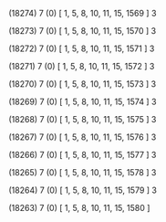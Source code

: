 (18274) 7 (0) [ 1, 5, 8, 10, 11, 15, 1569 ] 3 


(18273) 7 (0) [ 1, 5, 8, 10, 11, 15, 1570 ] 3 


(18272) 7 (0) [ 1, 5, 8, 10, 11, 15, 1571 ] 3 


(18271) 7 (0) [ 1, 5, 8, 10, 11, 15, 1572 ] 3 


(18270) 7 (0) [ 1, 5, 8, 10, 11, 15, 1573 ] 3 


(18269) 7 (0) [ 1, 5, 8, 10, 11, 15, 1574 ] 3 


(18268) 7 (0) [ 1, 5, 8, 10, 11, 15, 1575 ] 3 


(18267) 7 (0) [ 1, 5, 8, 10, 11, 15, 1576 ] 3 


(18266) 7 (0) [ 1, 5, 8, 10, 11, 15, 1577 ] 3 


(18265) 7 (0) [ 1, 5, 8, 10, 11, 15, 1578 ] 3 


(18264) 7 (0) [ 1, 5, 8, 10, 11, 15, 1579 ] 3 


(18263) 7 (0) [ 1, 5, 8, 10, 11, 15, 1580 ]  

